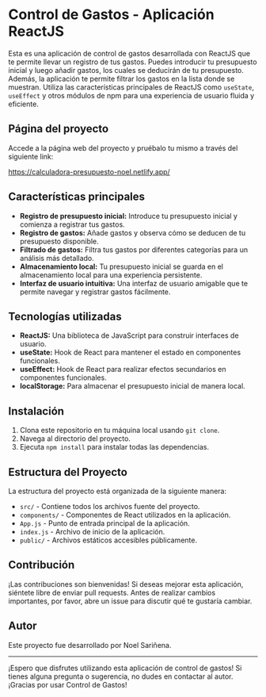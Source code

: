 # Control de Gastos - Aplicación ReactJS

Esta es una aplicación de control de gastos desarrollada con ReactJS que te permite llevar un registro de tus gastos. Puedes introducir tu presupuesto inicial y luego añadir gastos, los cuales se deducirán de tu presupuesto. Además, la aplicación te permite filtrar los gastos en la lista donde se muestran. Utiliza las características principales de ReactJS como `useState`, `useEffect` y otros módulos de npm para una experiencia de usuario fluida y eficiente.

## Página del proyecto

Accede a la página web del proyecto y pruébalo tu mismo a través del siguiente link:

https://calculadora-presupuesto-noel.netlify.app/

## Características principales

- **Registro de presupuesto inicial:** Introduce tu presupuesto inicial y comienza a registrar tus gastos.
- **Registro de gastos:** Añade gastos y observa cómo se deducen de tu presupuesto disponible.
- **Filtrado de gastos:** Filtra tus gastos por diferentes categorías para un análisis más detallado.
- **Almacenamiento local:** Tu presupuesto inicial se guarda en el almacenamiento local para una experiencia persistente.
- **Interfaz de usuario intuitiva:** Una interfaz de usuario amigable que te permite navegar y registrar gastos fácilmente.

## Tecnologías utilizadas

- **ReactJS:** Una biblioteca de JavaScript para construir interfaces de usuario.
- **useState:** Hook de React para mantener el estado en componentes funcionales.
- **useEffect:** Hook de React para realizar efectos secundarios en componentes funcionales.
- **localStorage:** Para almacenar el presupuesto inicial de manera local.

## Instalación

1. Clona este repositorio en tu máquina local usando `git clone`.
2. Navega al directorio del proyecto.
3. Ejecuta `npm install` para instalar todas las dependencias.

## Estructura del Proyecto

La estructura del proyecto está organizada de la siguiente manera:

- `src/` - Contiene todos los archivos fuente del proyecto.
- `components/` - Componentes de React utilizados en la aplicación.
- `App.js` - Punto de entrada principal de la aplicación.
- `index.js` - Archivo de inicio de la aplicación.
- `public/` - Archivos estáticos accesibles públicamente.

## Contribución

¡Las contribuciones son bienvenidas! Si deseas mejorar esta aplicación, siéntete libre de enviar pull requests. Antes de realizar cambios importantes, por favor, abre un issue para discutir qué te gustaría cambiar.

## Autor

Este proyecto fue desarrollado por Noel Sariñena.

---

¡Espero que disfrutes utilizando esta aplicación de control de gastos! Si tienes alguna pregunta o sugerencia, no dudes en contactar al autor. ¡Gracias por usar Control de Gastos!
